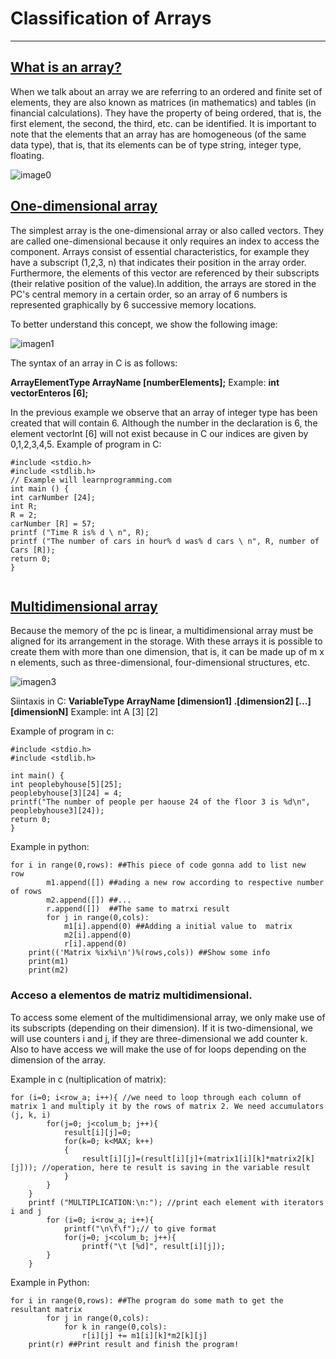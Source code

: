 # Classification of Arrays
-------------------------------------------------------------------------------------------------------------------------
## [What is an array?](https://www.geeksforgeeks.org/introduction-to-arrays/)  

When we talk about an array we are referring to an ordered and finite set of elements, they are also known as matrices (in mathematics) and tables (in financial calculations). They have the property of being ordered, that is, the first element, the second, the third, etc. can be identified. It is important to note that the elements that an array has are homogeneous (of the same data type), that is, that its elements can be of type string, integer type, floating.

![image0](https://miro.medium.com/max/3184/1*X0Dg7QfSYtWhSAu-afi8-g.png)

## [One-dimensional array](https://www.geeksforgeeks.org/introduction-to-arrays/)

The simplest array is the one-dimensional array or also called vectors. They are called one-dimensional because it only requires an index to access the component.
Arrays consist of essential characteristics, for example they have a subscript (1,2,3, n) that indicates their position in the array order. Furthermore, the elements of this vector are referenced by their subscripts (their relative position of the value).In addition, the arrays are stored in the PC's central memory in a certain order, so an array of 6 numbers is represented graphically by 6 successive memory locations.

To better understand this concept, we show the following image:

![imagen1](https://media.geeksforgeeks.org/wp-content/uploads/array-2.png)

The syntax of an array in C is as follows:

**ArrayElementType ArrayName [numberElements];**
Example: **int vectorEnteros [6];**

In the previous example we observe that an array of integer type has been created that will contain 6. Although the number in the declaration is 6, the element vectorInt [6] will not exist because in C our indices are given by 0,1,2,3,4,5. 
Example of program in C:
```
#include <stdio.h>
#include <stdlib.h>
// Example will learnprogramming.com
int main () {
int carNumber [24];
int R;
R = 2;
carNumber [R] = 57;
printf ("Time R is% d \ n", R);
printf ("The number of cars in hour% d was% d cars \ n", R, number of Cars [R]);
return 0;
}


```

## [Multidimensional array](https://www.geeksforgeeks.org/introduction-to-arrays/)

Because the memory of the pc is linear, a multidimensional array must be aligned for its arrangement in the storage. With these arrays it is possible to create them with more than one dimension, that is, it can be made up of m x n elements, such as three-dimensional, four-dimensional structures, etc.

![imagen3](https://i.stack.imgur.com/whdnE.jpg)

Siintaxis in C:
**VariableType ArrayName [dimension1] .[dimension2] [...] [dimensionN]**
Example: int A [3] [2]

Example of program in c:
```
#include <stdio.h>
#include <stdlib.h>

int main() {
int peoplebyhouse[5][25];
peoplebyhouse[3][24] = 4;
printf("The number of people per haouse 24 of the floor 3 is %d\n", peoplebyhouse3][24]);
return 0; 
}
```

Example in python:
```
for i in range(0,rows): ##This piece of code gonna add to list new  row
		m1.append([]) ##ading a new row according to respective number of rows
		m2.append([]) ##...
		r.append([])  ##The same to matrxi result
		for j in range(0,cols):
			m1[i].append(0) ##Adding a initial value to  matrix
			m2[i].append(0)
			r[i].append(0)
	print(('Matrix %ix%i\n')%(rows,cols)) ##Show some info
	print(m1)
	print(m2)

```
### Acceso a elementos de matriz multidimensional.
To access some element of the multidimensional array, we only make use of its subscripts (depending on their dimension). If it is two-dimensional, we will use counters i and j, if they are three-dimensional we add counter k. Also to have access we will make the use of for loops depending on the dimension of the array.

Example in c (nultiplication of matrix):

```
for (i=0; i<row_a; i++){ //we need to loop through each column of matrix 1 and multiply it by the rows of matrix 2. We need accumulators (j, k, i)
        for(j=0; j<colum_b; j++){
            result[i][j]=0;
            for(k=0; k<MAX; k++)
            {
                result[i][j]=(result[i][j]+(matrix1[i][k]*matrix2[k][j])); //operation, here te result is saving in the variable result 
            }
        }
	}
	printf ("MULTIPLICATION:\n:"); //print each element with iterators i and j
        for (i=0; i<row_a; i++){
        	printf("\n\f\f");// to give format
        	for(j=0; j<colum_b; j++){
            	printf("\t [%d]", result[i][j]);
        }
    }

```
Example in Python:
```
for i in range(0,rows): ##The program do some math to get the resultant matrix
		for j in range(0,cols):
			for k in range(0,cols):
				r[i][j] += m1[i][k]*m2[k][j]
	print(r) ##Print result and finish the program!
```
